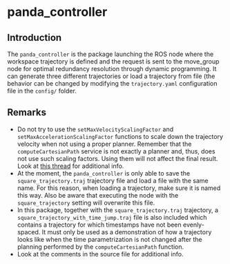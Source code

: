 # panda_controller

## Introduction

The `panda_controller` is the package launching the ROS node where the workspace trajectory is defined and the request is sent to the move_group node for optimal redundancy resolution through dynamic programming. It can generate three different trajectories or load a trajectory from file (the behavior can be changed by modifying the `trajectory.yaml` configuration file in the `config/` folder.

## Remarks

* Do not try to use the `setMaxVelocityScalingFactor` and `setMaxAccelerationScalingFactor` functions to scale down the trajectory velocity when not using a proper planner. Remember that the `computeCartesianPath` service is not exactly a planner and, thus, does not use such scaling factors. Using them will not affect the final result. Look at [this thread](https://answers.ros.org/question/288989/moveit-velocity-scaling-for-cartesian-path/) for additional info.
* At the moment, the `panda_controller` is only able to save the `square_trajectory.traj` trajectory file and load a file with the same name. For this reason, when loading a trajectory, make sure it is named this way. Also be aware that executing the node with the `square_trajectory` setting will overwrite this file.
* In this package, together with the `square_trajectory.traj` trajectory, a `square_trajectory_with_time_jump.traj` file is also included which contains a trajectory for which timestamps have not been evenly-spaced. It must only be used as a demonstration of how a trajectory looks like when the time parametrization is not changed after the planning performed by the `computeCartesianPath` function.
* Look at the comments in the source file for additional info.
